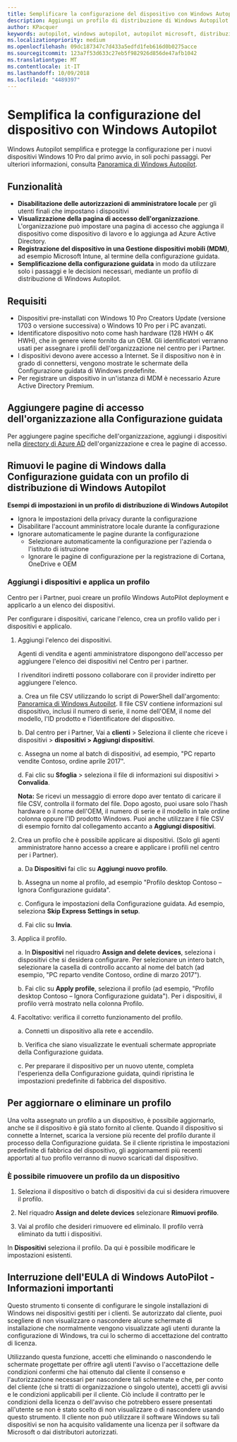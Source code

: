 ```yaml
---
title: Semplificare la configurazione del dispositivo con Windows Autopilot | Centro per i partner
description: Aggiungi un profilo di distribuzione di Windows Autopilot nel Centro per i partner per semplificare la configurazione del dispositivo con Windows Autopilot
author: KPacquer
keywords: autopilot, windows autopilot, autopilot microsoft, distribuzione automatica, configurazione guidata, schermate di accesso
ms.localizationpriority: medium
ms.openlocfilehash: 09dc187347c7d433a5edfd1feb616d0b0275acce
ms.sourcegitcommit: 123a7f53d633c27eb5f982926d856de47afb1042
ms.translationtype: MT
ms.contentlocale: it-IT
ms.lasthandoff: 10/09/2018
ms.locfileid: "4489397"
---
```

# <a name="simplify-device-setup-with-windows-autopilot"></a>Semplifica la configurazione del dispositivo con Windows Autopilot 

Windows Autopilot semplifica e protegge la configurazione per i nuovi dispositivi Windows 10 Pro dal primo avvio, in soli pochi passaggi. Per ulteriori informazioni, consulta [Panoramica di Windows Autopilot](https://docs.microsoft.com/windows/deployment/windows-10-auto-pilot).

## <a name="features"></a>Funzionalità

*  **Disabilitazione delle autorizzazioni di amministratore locale** per gli utenti finali che impostano i dispositivi
*  **Visualizzazione della pagina di accesso dell'organizzazione**. L'organizzazione può impostare una pagina di accesso che aggiunga il dispositivo come dispositivo di lavoro e lo aggiunga ad Azure Active Directory.
*  **Registrazione del dispositivo in una Gestione dispositivi mobili (MDM)**, ad esempio Microsoft Intune, al termine della configurazione guidata.
*  **Semplificazione della configurazione guidata** in modo da utilizzare solo i passaggi e le decisioni necessari, mediante un profilo di distribuzione di Windows Autopilot. 

## <a name="requirements"></a>Requisiti

*  Dispositivi pre-installati con Windows 10 Pro Creators Update (versione 1703 o versione successiva) o Windows 10 Pro per i PC avanzati.
*  Identificatore dispositivo noto come hash hardware (128 HWH o 4K HWH), che in genere viene fornito da un OEM. Gli identificatori verranno usati per assegnare i profili dell'organizzazione nel centro per i Partner. 
*  I dispositivi devono avere accesso a Internet. Se il dispositivo non è in grado di connettersi, vengono mostrate le schermate della Configurazione guidata di Windows predefinite.
*  Per registrare un dispositivo in un'istanza di MDM è necessario Azure Active Directory Premium.

## <a name="add-organization-login-pages-to-oobe"></a>Aggiungere pagine di accesso dell'organizzazione alla Configurazione guidata

Per aggiungere pagine specifiche dell'organizzazione, aggiungi i dispositivi nella [directory di Azure AD](https://go.microsoft.com/fwlink/?linkid=848958) dell'organizzazione e crea le pagine di accesso.


## <a name="remove-windows-pages-from-oobe-with-a-windows-autopilot-deployment-profile"></a>Rimuovi le pagine di Windows dalla Configurazione guidata con un profilo di distribuzione di Windows Autopilot

**Esempi di impostazioni in un profilo di distribuzione di Windows Autopilot**
*  Ignora le impostazioni della privacy durante la configurazione
*  Disabilitare l'account amministratore locale durante la configurazione
*  Ignorare automaticamente le pagine durante la configurazione
   *  Selezionare automaticamente la configurazione per l'azienda o l'istituto di istruzione
   *  Ignorare le pagine di configurazione per la registrazione di Cortana, OneDrive e OEM

### <a name="add-devices-and-apply-a-profile"></a>Aggiungi i dispositivi e applica un profilo

Centro per i Partner, puoi creare un profilo Windows AutoPilot deployment e applicarlo a un elenco dei dispositivi.

Per configurare i dispositivi, caricane l'elenco, crea un profilo valido per i dispositivi e applicalo.

1.  Aggiungi l'elenco dei dispositivi.

    Agenti di vendita e agenti amministratore dispongono dell'accesso per aggiungere l'elenco dei dispositivi nel Centro per i partner.
    
    I rivenditori indiretti possono collaborare con il provider indiretto per aggiungere l'elenco.

    a.  Crea un file CSV utilizzando lo script di PowerShell dall'argomento: [Panoramica di Windows Autopilot](https://docs.microsoft.com/windows/deployment/windows-10-auto-pilot). Il file CSV contiene informazioni sul dispositivo, inclusi il numero di serie, il nome dell'OEM, il nome del modello, l'ID prodotto e l'identificatore del dispositivo. 

    b.  Dal centro per i Partner, Vai a **clienti** > Seleziona il cliente che riceve i dispositivi > **dispositivi > Aggiungi dispositivi**.

    c.  Assegna un nome al batch di dispositivi, ad esempio, "PC reparto vendite Contoso, ordine aprile 2017". 

    d.  Fai clic su **Sfoglia** > seleziona il file di informazioni sui dispositivi > **Convalida**.

    **Nota:** Se ricevi un messaggio di errore dopo aver tentato di caricare il file CSV, controlla il formato del file. Dopo agosto, puoi usare solo l'hash hardware o il nome dell'OEM, il numero di serie e il modello in tale ordine colonna oppure l'ID prodotto Windows. Puoi anche utilizzare il file CSV di esempio fornito dal collegamento accanto a **Aggiungi dispositivi**.

2.  Crea un profilo che è possibile applicare ai dispositivi. (Solo gli agenti amministratore hanno accesso a creare e applicare i profili nel centro per i Partner).

    a.  Da **Dispositivi** fai clic su **Aggiungi nuovo profilo**.

    b.  Assegna un nome al profilo, ad esempio "Profilo desktop Contoso – Ignora Configurazione guidata".

    c.  Configura le impostazioni della Configurazione guidata. Ad esempio, seleziona **Skip Express Settings in setup**.

    d.  Fai clic su **Invia**.

3.  Applica il profilo.

    a.  In **Dispositivi** nel riquadro **Assign and delete devices**, seleziona i dispositivi che si desidera configurare. Per selezionare un intero batch, selezionare la casella di controllo accanto al nome del batch (ad esempio, "PC reparto vendite Contoso, ordine di marzo 2017").

    b.  Fai clic su **Apply profile**, seleziona il profilo (ad esempio, "Profilo desktop Contoso – Ignora Configurazione guidata"). Per i dispositivi, il profilo verrà mostrato nella colonna Profilo.

4.  Facoltativo: verifica il corretto funzionamento del profilo.

    a.  Connetti un dispositivo alla rete e accendilo.

    b.  Verifica che siano visualizzate le eventuali schermate appropriate della Configurazione guidata.

    c.  Per preparare il dispositivo per un nuovo utente, completa l'esperienza della Configurazione guidata, quindi ripristina le impostazioni predefinite di fabbrica del dispositivo.


## <a name="to-update-or-delete-a-profile"></a>Per aggiornare o eliminare un profilo 

Una volta assegnato un profilo a un dispositivo, è possibile aggiornarlo, anche se il dispositivo è già stato fornito al cliente. Quando il dispositivo si connette a Internet, scarica la versione più recente del profilo durante il processo della Configurazione guidata. Se il cliente ripristina le impostazioni predefinite di fabbrica del dispositivo, gli aggiornamenti più recenti apportati al tuo profilo verranno di nuovo scaricati dal dispositivo. 

### <a name="you-can-remove-a-profile-from-a-device"></a>È possibile rimuovere un profilo da un dispositivo
1. Seleziona il dispositivo o batch di dispositivi da cui si desidera rimuovere il profilo. 

2. Nel riquadro **Assign and delete devices** selezionare **Rimuovi profilo**.

3. Vai al profilo che desideri rimuovere ed eliminalo. Il profilo verrà eliminato da tutti i dispositivi.

In **Dispositivi** seleziona il profilo. Da qui è possibile modificare le impostazioni esistenti.

## <a name="windows-autopilot-eula-dismissal--important-information"></a>Interruzione dell'EULA di Windows AutoPilot - Informazioni importanti

Questo strumento ti consente di configurare le singole installazioni di Windows nei dispositivi gestiti per i clienti. Se autorizzato dal cliente, puoi scegliere di non visualizzare o nascondere alcune schermate di installazione che normalmente vengono visualizzate agli utenti durante la configurazione di Windows, tra cui lo schermo di accettazione del contratto di licenza. 

Utilizzando questa funzione, accetti che eliminando o nascondendo le schermate progettate per offrire agli utenti l'avviso o l'accettazione delle condizioni confermi che hai ottenuto dal cliente il consenso e l'autorizzazione necessari per nascondere tali schermate e che, per conto del cliente (che si tratti di organizzazione o singolo utente), accetti gli avvisi e le condizioni applicabili per il cliente. Ciò include il contratto per le condizioni della licenza o dell'avviso che potrebbero essere presentati all'utente se non è stato scelto di non visualizzare o di nascondere usando questo strumento. Il cliente non può utilizzare il software Windows su tali dispositivi se non ha acquisito validamente una licenza per il software da Microsoft o dai distributori autorizzati.


